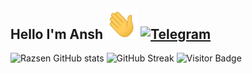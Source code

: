 ## Hello I'm Ansh <img src="https://raw.githubusercontent.com/AnggaR96s/AnggaR96s/master/assets/Hi.gif" width="50px"> [![Telegram](https://img.shields.io/static/v1?label=Telegram&message=chat&color=990bff)](https://t.me/razs_19)

![Razsen GitHub stats](https://github-readme-stats.vercel.app/api?username=EvilAnsh&show_icons=true&theme=radical)
![GitHub Streak](https://github-readme-streak-stats.herokuapp.com?user=EvilAnsh&theme=neon-palenight&hide_border=true)
![Visitor Badge](https://visitor-badge.laobi.icu/badge?page_id=EvilAnsh.EvilAnsh)
<!---
EvilAnsh/EvilAnsh is a ✨ special ✨ repository because its `README.md` (this file) appears on your GitHub profile.
You can click the Preview link to take a look at your changes.
---> 

